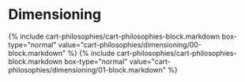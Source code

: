 <div data-role="collapsible" data-inset="false">
  <h1 class="cart-collapsible-div">Dimensioning</h1>

<div class="cart-philosophies-wrapper">
{% include cart-philosophies/cart-philosophies-block.markdown box-type="normal" value="cart-philosophies/dimensioning/00-block.markdown" %}
{% include cart-philosophies/cart-philosophies-block.markdown box-type="normal" value="cart-philosophies/dimensioning/01-block.markdown" %}
</div>

</div>